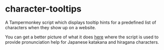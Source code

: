 # character-tooltips
A Tampermonkey script which displays tooltip hints for a predefined list of characters when they show up on a website.

You can get a better picture of what it does [here](https://charactertooltips.000webhostapp.com/) where the script is used to provide pronunciation help for Japanese katakana and hiragana characters.
